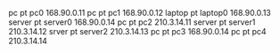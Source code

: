 pc pt pc0 168.90.0.11
pc pt pc1 168.90.0.12
laptop pt laptop0 168.90.0.13
server pt server0 168.90.0.14
pc pt pc2 210.3.14.11
server pt server1 210.3.14.12
srver pt server2 210.3.14.13
pc pt pc3 168.90.0.14
pc pt pc4 210.3.14.14
